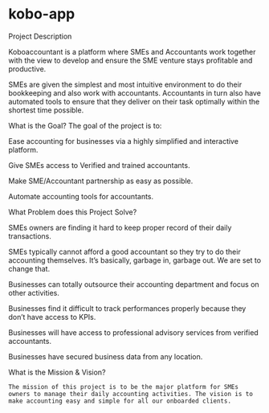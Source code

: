 # kobo-app
Project Description

Koboaccountant is a platform where SMEs and Accountants work together with the view to develop and ensure the SME venture stays profitable and productive.

SMEs are given the simplest and most intuitive environment to do their bookkeeping and also work with accountants. Accountants in turn also have automated tools to ensure that they deliver on their task optimally within the shortest time possible.

What is the Goal?
The goal of the project is to:

Ease accounting for businesses via a highly simplified and interactive platform.

Give SMEs access to Verified and trained accountants.

Make SME/Accountant partnership as easy as possible.

Automate accounting tools for accountants.


What Problem does this Project Solve?

SMEs owners are finding it hard to keep proper record of their daily transactions. 

SMEs typically cannot afford a good accountant so they try to do their accounting themselves. It’s basically, garbage in, garbage out. We are set to change that.

Businesses can totally outsource their accounting department and focus on other activities.

Businesses find it difficult to track performances properly because they don’t have access to KPIs.

Businesses will have access to professional advisory services from verified accountants.

Businesses have secured business data from any location.

What is the Mission & Vision?

	The mission of this project is to be the major platform for SMEs owners to manage their daily accounting activities. The vision is to make accounting easy and simple for all our onboarded clients. 
